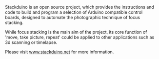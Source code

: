 Stackduino is an open source project, which provides the instructions and code to build and program a selection of Arduino compatible control boards, designed to automate the photographic technique of focus stacking.

While focus stacking is the main aim of the project, its core function of 'move, take picture, repeat' could be applied to other applications such as 3d scanning or timelapse.

Please visit <a href="http://www.stackduino.net">www.stackduino.net</a> for more information.
